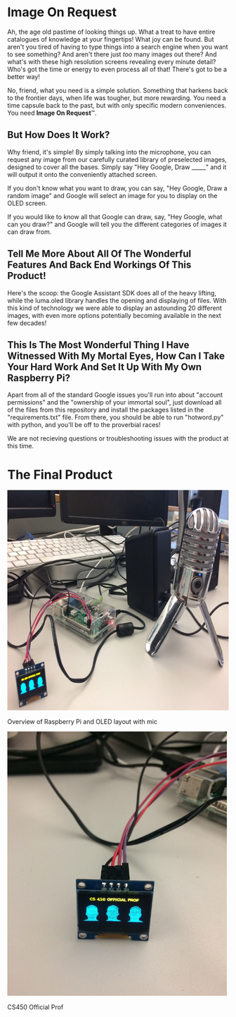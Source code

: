 # Image On Request

Ah, the age old pastime of looking things up. What a treat to have entire catalogues of knowledge at your fingertips! What joy can be found. But aren't you tired of having to type things into a search engine when you want to see something? And aren't there just *too* many images out there? And what's with these high resolution screens revealing every minute detail? Who's got the time or energy to even process all of that! There's got to be a better way!

No, friend, what you need is a simple solution. Something that harkens back to the frontier days, when life was tougher, but more rewarding. You need a time capsule back to the past, but with only specific modern conveniences. You need **Image On Request**™.

## But How Does It Work?

Why friend, it's simple! By simply talking into the microphone, you can request any image from our carefully curated library of preselected images, designed to cover all the bases. Simply say "Hey Google, Draw  _____" and it will output it onto the conveniently attached screen. 

If you don't know what you want to draw, you can say, "Hey Google, Draw a random image" and Google will select an image for you to display on the OLED screen. 

If you would like to know all that Google can draw, say, "Hey Google, what can you draw?" and Google will tell you the different categories of images it can draw from. 

## Tell Me More About All Of The Wonderful Features And Back End Workings Of This Product!

Here's the scoop: the Google Assistant SDK does all of the heavy lifting, while the luma.oled library handles the opening and displaying of files. With this kind of technology we were able to display an astounding 20 different images, with even more options potentially becoming available in the next few decades!

## This Is The Most Wonderful Thing I Have Witnessed With My Mortal Eyes, How Can I Take Your Hard Work And Set It Up With My Own Raspberry Pi?

Apart from all of the standard Google issues you'll run into about "account permissions" and the "ownership of your immortal soul", just download all of the files from this repository and install the packages listed in the "requirements.txt" file. From there, you should be able to run "hotword.py" with python, and you'll be off to the proverbial races!

We are not recieving questions or troubleshooting issues with the product at this time.

# The Final Product
<img src="https://github.com/khummel01/Operating-Systems-and-Architecture/blob/project7/setup_imgs/overview.jpg" alt="Overview of Raspberry Pi and OLED layout with mic"
	title="Overview" width="600" height="500" />
  
Overview of Raspberry Pi and OLED layout with mic
  
<img src="https://github.com/khummel01/Operating-Systems-and-Architecture/blob/project7/setup_imgs/cs450officialprof.jpg" alt="CS450 Official Prof"
	title="CS450 Official Prof" width="500" height="600" />
  
CS450 Official Prof
